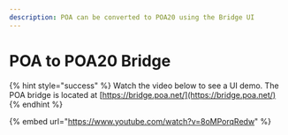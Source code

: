 ```yaml
---
description: POA can be converted to POA20 using the Bridge UI
---
```


# POA to POA20 Bridge

{% hint style="success" %}
Watch the video below to see a UI demo. The POA bridge is located at [https://bridge.poa.net/](https://bridge.poa.net/)
{% endhint %}

{% embed url="https://www.youtube.com/watch?v=8oMPorqRedw" %}



